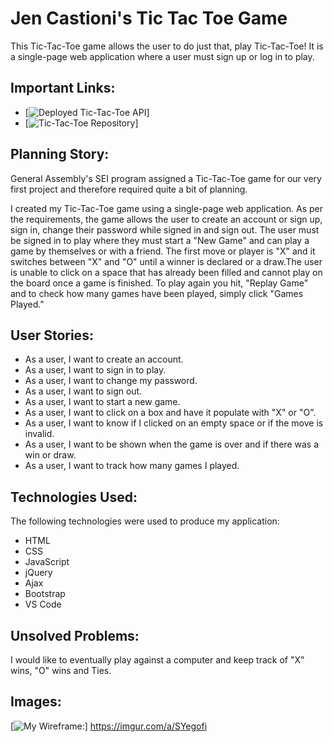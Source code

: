 # Jen Castioni's Tic Tac Toe Game

This Tic-Tac-Toe game allows the user to do just that, play Tic-Tac-Toe! It is a single-page web application where a user must sign up or log in to play.

## Important Links:
-   [![Deployed Tic-Tac-Toe API](https://jencastioni.github.io/jen-castioni-tic-tac-toe-client/)] 
-   [![Tic-Tac-Toe Repository](https://github.com/Jencastioni/Tic-Tac-Toe-client)]

## Planning Story:
General Assembly's SEI program assigned a Tic-Tac-Toe game for our very first project and therefore required quite a bit of planning.

I created my Tic-Tac-Toe game using a single-page web application. As per the requirements, the game allows the user to create an account or sign up, sign in, change their password while signed in and sign out. The user must be signed in to play where they must start a "New Game" and can play a game by themselves or with a friend. The first move or player is "X" and it switches between "X" and "O" until a winner is declared or a draw.The user is unable to click on a space that has already been filled and cannot play on the board once a game is finished. To play again you hit, "Replay Game" and to check how many games have been played, simply click "Games Played."

## User Stories:
- As a user, I want to create an account.
- As a user, I want to sign in to play.
- As a user, I want to change my password.
- As a user, I want to sign out.
- As a user, I want to start a new game.
- As a user, I want to click on a box and have it populate with "X" or "O".
- As a user, I want to know if I clicked on an empty space or if the move is invalid.
- As a user, I want to be shown when the game is over and if there was a win or draw.
- As a user, I want to track how many games I played.

## Technologies Used:
The following technologies were used to produce my application:
- HTML
- CSS
- JavaScript
- jQuery
- Ajax
- Bootstrap
- VS Code

## Unsolved Problems:
I would like to eventually play against a computer and keep track of "X" wins, "O" wins and Ties.

## Images: 
[![My Wireframe:](https://imgur.com/a/SYegofi)] 
https://imgur.com/a/SYegofi

